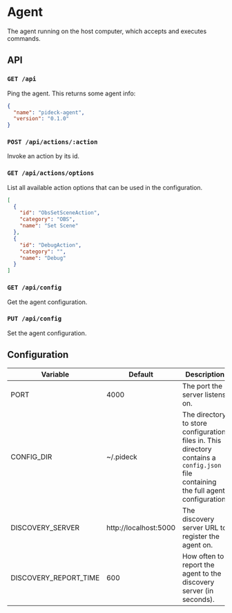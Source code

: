 # Agent

The agent running on the host computer, which accepts and executes commands.

## API

### `GET /api`

Ping the agent. This returns some agent info:

```json
{
  "name": "pideck-agent",
  "version": "0.1.0"
}
```

### `POST /api/actions/:action`

Invoke an action by its id.

### `GET /api/actions/options`

List all available action options that can be used in the configuration.

```json
[
  {
    "id": "ObsSetSceneAction",
    "category": "OBS",
    "name": "Set Scene"
  },
  {
    "id": "DebugAction",
    "category": "",
    "name": "Debug"
  }
]
```

### `GET /api/config`

Get the agent configuration.

### `PUT /api/config`

Set the agent configuration.

## Configuration

| Variable              | Default               | Description |
|-----------------------|-----------------------|-------------|
| PORT                  | 4000                  | The port the server listens on.
| CONFIG_DIR            | ~/.pideck             | The directory to store configuration files in. This directory contains a `config.json` file containing the full agent configuration.
| DISCOVERY_SERVER      | http://localhost:5000 | The discovery server URL to register the agent on.
| DISCOVERY_REPORT_TIME | 600                   | How often to report the agent to the discovery server (in seconds). 

